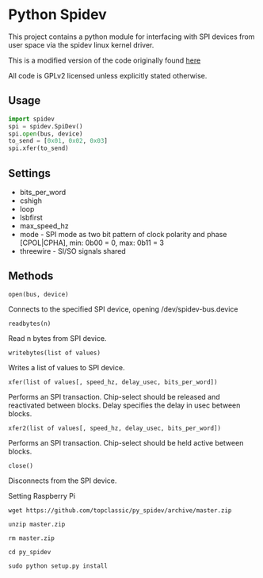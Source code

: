 Python Spidev
=============

This project contains a python module for interfacing with SPI devices from user space via the spidev linux kernel driver.

This is a modified version of the code originally found [here](http://elk.informatik.fh-augsburg.de/da/da-49/trees/pyap7k/lang/py-spi)

All code is GPLv2 licensed unless explicitly stated otherwise.

Usage
-----

```python
import spidev
spi = spidev.SpiDev()
spi.open(bus, device)
to_send = [0x01, 0x02, 0x03]
spi.xfer(to_send)
```
Settings
--------

* bits_per_word
* cshigh
* loop
* lsbfirst
* max_speed_hz
* mode - SPI mode as two bit pattern of clock polarity and phase [CPOL|CPHA], min: 0b00 = 0, max: 0b11 = 3
* threewire - SI/SO signals shared

Methods
-------

    open(bus, device)

Connects to the specified SPI device, opening /dev/spidev-bus.device

    readbytes(n)

Read n bytes from SPI device.

    writebytes(list of values)

Writes a list of values to SPI device.

    xfer(list of values[, speed_hz, delay_usec, bits_per_word])

Performs an SPI transaction. Chip-select should be released and reactivated between blocks.
Delay specifies the delay in usec between blocks.

    xfer2(list of values[, speed_hz, delay_usec, bits_per_word])

Performs an SPI transaction. Chip-select should be held active between blocks.

    close()

Disconnects from the SPI device.

Setting Raspberry Pi
    
    wget https://github.com/topclassic/py_spidev/archive/master.zip
    
    unzip master.zip
    
    rm master.zip
   
    cd py_spidev
    
    sudo python setup.py install
